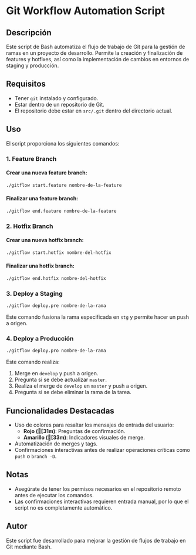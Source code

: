 # Git Workflow Automation Script

## Descripción
Este script de Bash automatiza el flujo de trabajo de Git para la gestión de ramas en un proyecto de desarrollo. Permite la creación y finalización de features y hotfixes, así como la implementación de cambios en entornos de staging y producción.

## Requisitos
- Tener `git` instalado y configurado.
- Estar dentro de un repositorio de Git.
- El repositorio debe estar en `src/.git` dentro del directorio actual.

## Uso
El script proporciona los siguientes comandos:

### 1. **Feature Branch**
#### Crear una nueva feature branch:
```sh
./gitflow start.feature nombre-de-la-feature
```
#### Finalizar una feature branch:
```sh
./gitflow end.feature nombre-de-la-feature
```

### 2. **Hotfix Branch**
#### Crear una nueva hotfix branch:
```sh
./gitflow start.hotfix nombre-del-hotfix
```
#### Finalizar una hotfix branch:
```sh
./gitflow end.hotfix nombre-del-hotfix
```

### 3. **Deploy a Staging**
```sh
./gitflow deploy.pre nombre-de-la-rama
```
Este comando fusiona la rama especificada en `stg` y permite hacer un push a origen.

### 4. **Deploy a Producción**
```sh
./gitflow deploy.pro nombre-de-la-rama
```
Este comando realiza:
1. Merge en `develop` y push a origen.
2. Pregunta si se debe actualizar `master`.
3. Realiza el merge de `develop` en `master` y push a origen.
4. Pregunta si se debe eliminar la rama de la tarea.

## Funcionalidades Destacadas
- Uso de colores para resaltar los mensajes de entrada del usuario:
  - **Rojo ([31m)**: Preguntas de confirmación.
  - **Amarillo ([33m)**: Indicadores visuales de merge.
- Automatización de merges y tags.
- Confirmaciones interactivas antes de realizar operaciones críticas como `push` o `branch -D`.

## Notas
- Asegúrate de tener los permisos necesarios en el repositorio remoto antes de ejecutar los comandos.
- Las confirmaciones interactivas requieren entrada manual, por lo que el script no es completamente automático.

## Autor
Este script fue desarrollado para mejorar la gestión de flujos de trabajo en Git mediante Bash.

